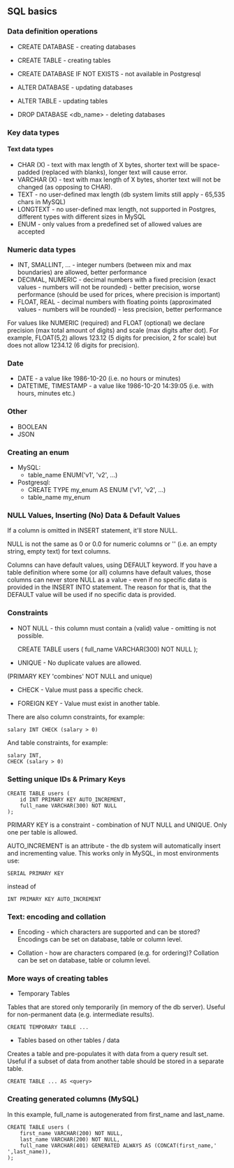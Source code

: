 ## SQL basics

### Data definition operations

- CREATE DATABASE - creating databases
- CREATE TABLE - creating tables

- CREATE DATABASE IF NOT EXISTS - not available in Postgresql

- ALTER DATABASE - updating databases
- ALTER TABLE - updating tables

- DROP DATABASE <db_name> - deleting databases

### Key data types

#### Text data types

- CHAR (X) - text with max length of X bytes, shorter text will be space-padded (replaced with blanks), longer text will cause error.
- VARCHAR (X) - text with max length of X bytes, shorter text will not be changed (as opposing to CHAR).
- TEXT - no user-defined max length (db system limits still apply - 65,535 chars in MySQL)
- LONGTEXT - no user-defined max length, not supported in Postgres, different types with different sizes in MySQL
- ENUM - only values from a predefined set of allowed values are accepted

### Numeric data types

- INT, SMALLINT, ... - integer numbers (between mix and max boundaries) are allowed, better performance
- DECIMAL, NUMERIC - decimal numbers with a fixed precision (exact values - numbers will not be rounded) - better precision, worse performance (should be used for prices, where precision is important)
- FLOAT, REAL - decimal numbers with floating points (approximated values - numbers will be rounded) - less precision, better performance

For values like NUMERIC (required) and FLOAT (optional) we declare precision (max total amount of digits) and scale (max digits after dot). For example, FLOAT(5,2) allows 123.12 (5 digits for precision, 2 for scale) but does not allow 1234.12 (6 digits for precision).

### Date

- DATE - a value like 1986-10-20 (i.e. no hours or minutes)
- DATETIME, TIMESTAMP - a value like 1986-10-20 14:39:05 (i.e. with hours, minutes etc.)

### Other

- BOOLEAN
- JSON

### Creating an enum

- MySQL:
  - table_name ENUM('v1', 'v2', ...)
- Postgresql:
  - CREATE TYPE my_enum AS ENUM ('v1', 'v2', ...)
  - table_name my_enum

### NULL Values, Inserting (No) Data & Default Values

If a column is omitted in INSERT statement, it'll store NULL.

NULL is not the same as 0 or 0.0 for numeric columns or '' (i.e. an empty string, empty text) for text columns.

Columns can have default values, using DEFAULT keyword. If you have a table definition where some (or all) columns have default values, those columns can never store NULL as a value - even if no specific data is provided in the INSERT INTO statement. The reason for that is, that the DEFAULT value will be used if no specific data is provided.

### Constraints

- NOT NULL - this column must contain a (valid) value - omitting is not possible.

    CREATE TABLE users (
        full_name VARCHAR(300) NOT NULL
    );

- UNIQUE - No duplicate values are allowed.

(PRIMARY KEY 'combines' NOT NULL and unique)

- CHECK - Value must pass a specific check.

- FOREIGN KEY - Value must exist in another table.

There are also column constraints, for example:

    salary INT CHECK (salary > 0)

And table constraints, for example:

    salary INT,
    CHECK (salary > 0)

### Setting unique IDs & Primary Keys

    CREATE TABLE users (
        id INT PRIMARY KEY AUTO_INCREMENT,
        full_name VARCHAR(300) NOT NULL
    );

PRIMARY KEY is a constraint - combination of NUT NULL and UNIQUE.
Only one per table is allowed.

AUTO_INCREMENT is an attribute - the db system will automatically insert and incrementing value.
This works only in MySQL, in most environments use:

    SERIAL PRIMARY KEY

instead of

    INT PRIMARY KEY AUTO_INCREMENT

### Text: encoding and collation

- Encoding - which characters are supported and can be stored?
Encodings can be set on database, table or column level.

- Collation - how are characters compared (e.g. for ordering)?
Collation can be set on database, table or column level.

### More ways of creating tables

- Temporary Tables

Tables that are stored only temporarily (in memory of the db server).
Useful for non-permanent data (e.g. intermediate results).

    CREATE TEMPORARY TABLE ...

- Tables based on other tables / data

Creates a table and pre-populates it with data from a query result set.
Useful if a subset of data from another table should be stored in a separate table.

    CREATE TABLE ... AS <query>

### Creating generated columns (MySQL)

In this example, full_name is autogenerated from first_name and last_name.

    CREATE TABLE users (
        first_name VARCHAR(200) NOT NULL,
        last_name VARCHAR(200) NOT NULL,
        full_name VARCHAR(401) GENERATED ALWAYS AS (CONCAT(first_name,' ',last_name)),
    );